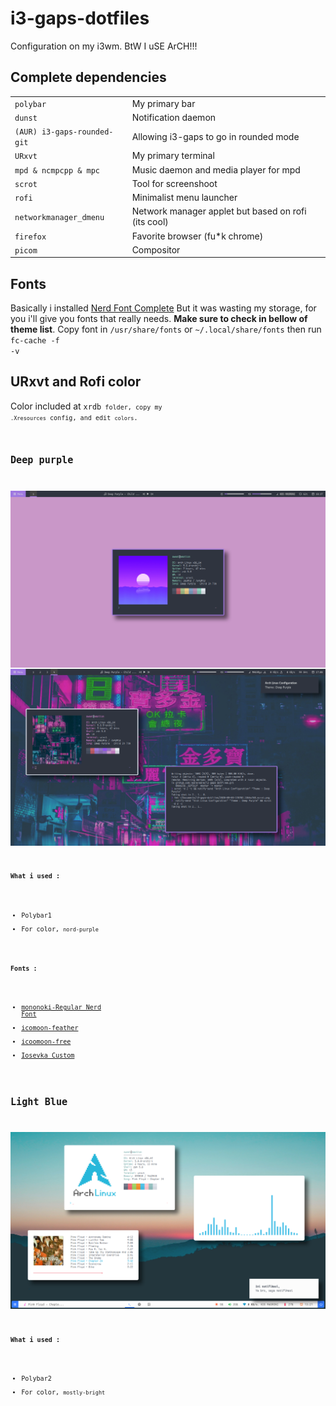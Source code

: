 # i3-gaps-dotfiles
Configuration on my i3wm. BtW I uSE ArCH!!!

## Complete dependencies
<table>
<tr>
<td><code>polybar</code></td><td>My primary bar</td>
</tr>
<tr>
<td><code>dunst</code></td><td>Notification daemon</td>
</tr>
<tr>
<td><code>(AUR) i3-gaps-rounded-git</code></td><td>Allowing i3-gaps to go in rounded mode</td>
</tr>
<tr>
<td><code>URxvt</code></td><td>My primary terminal</td>
</tr>
<tr>
<td><code>mpd & ncmpcpp & mpc</code></td><td>Music daemon and media player for mpd</td>
</tr>
<tr>
<td><code>scrot</code></td><td>Tool for screenshoot</td>
</tr>
<tr>
<td><code>rofi</code></td><td>Minimalist menu launcher</td>
</tr>
<tr>
<td><code>networkmanager_dmenu</code></td><td>Network manager applet but based on rofi (its cool)</td>
</tr>
<tr>
<td><code>firefox</code></td><td>Favorite browser (fu*k chrome)</td>
</tr>
<tr>
<td><code>picom</code></td><td>Compositor</td>
</tr>
</table>

## Fonts
Basically i installed <a href="https://aur.archlinux.org/packages/nerd-fonts-complete">Nerd Font Complete</a> But it was wasting my storage, for you i'll give you fonts that really needs. <b>Make sure to check in bellow of theme list</b>. Copy font in <code>/usr/share/fonts</code> or <code>~/.local/share/fonts</code> then run <code>fc-cache -f -v</code>

## URxvt and Rofi color
Color included at <code>xrdb<code> folder, copy my <code>.Xresources</code> config, and edit <code>colors</code>.

## Deep purple
![Deep Purple 1](/ss/Deeppurple1.png)
![Deep Purple 2](/ss/Deeppurple2.png)
#### What i used :
- Polybar1
- For color, <code>nord-purple</code>
#### Fonts :
- <a href="/config/polybar/polybar1/fonts">mononoki-Regular Nerd Font</a>
- <a href="/config/polybar/polybar1/fonts">icomoon-feather</a>
- <a href="/config/polybar/polybar1/fonts">icoomoon-free</a>
- <a href="/fonts/polybar1/myosevka">Iosevka Custom</a>

## Light Blue
![Deep Purple 1](/ss/lightblue.png)
#### What i used :
- Polybar2
- For color, <code>mostly-bright</code>